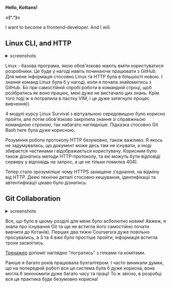 __Hello, Kottans!__

__=(\^.^\)=__

I want to become a frontend-developer. And I will.

## Linux CLI, and HTTP
<details>
<summary>screenshots</summary>

![screenshot linux num.1](task_linux_cli/resize_Linuxsurvival%201.PNG)
![screenshot linux num.2](task_linux_cli/resize_Linuxsurvival%202.PNG)
![screenshot linux num.3](task_linux_cli/resize_Linuxsurvival%203.PNG)
![screenshot linux num.4](task_linux_cli/resize_Linuxsurvival%204.PNG)

</details>

Linux -  базова програма, якою обов'язково мають вміти користуватися розробники. Це буде у нагоді навіть починаючи працювати з GitHub. Для мене інформація стосовно Linux та HTTP була в більшості новою. І знання команд Linux була б у нагоді, коли я почала знайомитись з GitHub. Бо при самостійній спробі роботи в командній строці, щоб розібратись як воно працює, мені дуже не вистачало цих знань. Крім того тоді ж я потрапила в пастку VIM,  і це дуже затягнуло процес вивчення))

4 модулі курсу Linux Survival з віртуальною середовищою було корисно пройти, але потім обов'язково закріпила знання зі справжньою командною строкою, так набагато наглядніше. Підказка стосовно Git Bash here була дуже корисною.

Розуміння роботи протоколу HTTP безумовно, також важливо. Я якось не задумувалась, що документ може десь там не існувати, а іноді збираєтся частинами і відображається користувачу. Корисним було також дізнатись методи HTTP-протоколу, та які можуть бути відповіді серверу у відповідь на запрос, а це не тільки помилка 404).

Тепер стало зрозуміліше чому HTTPS захищене з'єднання, на відміну від HTTP. Деякі технічні деталі стосовно кешування, ідентифікаціі та автентифікації цікаво було дізнатись.

## Git Collaboration

<details>
<summary>screenshots</summary>

![screenshot git week 1](task_git_collaboration/Coursera%20week%201.PNG)
![screenshot git week 2](task_git_collaboration/Coursera%20week%202.PNG)
![screenshot git week 3](task_git_collaboration/Coursera%20week%203.PNG)
![screenshot git week 4](task_git_collaboration/Coursera%20week%204.PNG)
![screenshot git practice 1](task_git_collaboration/git%20train%20p.1.PNG)
![screenshot git practice 2](task_git_collaboration/git%20train%20p.2.PNG)

</details>

Все, що було в цьому розділі для мене було асболютно новим! Авжеж, я знала про існування Git та ще не встигла його самостійно почати вивчити до Котанів). Перших два тижні Coursersra  дуже повільно просувались, а 3 та 4 вже було простіше пройти, інформація встигла трохи засвоїтись. 

[Тренажер](learngitbranching.js.org) допоміг наглядно "погратись" з гілками та комітами.

Раніше я багато років працювала бухгалтером. І часто виникали думки, що на попередній роботі вся ця система була б дуже корисна, вона могла б зекономити дуже багато часу та праці! То ж звісно, в розробці вся ця практика буде безумовно корисна! 
